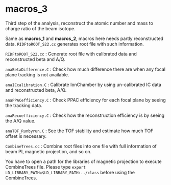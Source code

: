 # macros_3 #
Third step of the analysis, reconstruct the atomic number and mass to charge ratio of the beam isotope.

Same as **macros_1** and **macros_2**, macros here needs partly reconstructed data.
`RIDFtoROOT_S22.cc` generates root file with such information.


`RIDFtoROOT_S22.cc` : Generate root file with calibrated data and reconstructed beta and A/Q.

`anaBetaDifference.C` : Check how much difference there are when any focal plane tracking is not available.

`anaICcalibration.C` : Calibrate IonChamber by using un-calibrated IC data and reconstructed beta, A/Q.

`anaPPACefficiency.C` : Check PPAC efficiency for each focal plane by seeing the tracking data.

`anaRecoefficiency.C` : Check how the reconstruction efficiency is by seeing the A/Q value.

`anaTOF_Runbyrun.C` : See the TOF stability and estimate how much TOF offset is necessary.

`CombineTrees.cc` : Combine root files into one file with full information of beam PI, magnetic projection, and so on.

You have to open a path for the libraries of magnetic projection to execute CombineTrees file.
Please type `export LD_LIBRARY_PATH=$LD_LIBRARY_PATH:../class` before using the CombineTrees.
